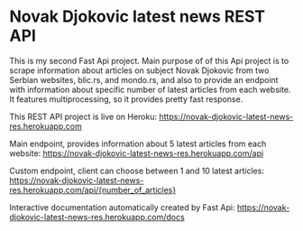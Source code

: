 # Novak Djokovic latest news REST API
This is my second Fast Api project. Main purpose of of this Api project is to scrape information 
about articles on subject Novak Djokovic from two Serbian websites, blic.rs, and mondo.rs, and also to provide an endpoint with information about specific number of latest articles from each website. It features multiprocessing, so it provides pretty fast response.

This REST API project is live on Heroku: https://novak-djokovic-latest-news-res.herokuapp.com

Main endpoint, provides information about 5 latest articles from each website: https://novak-djokovic-latest-news-res.herokuapp.com/api

Custom endpoint, client can choose between 1 and 10 latest articles: https://novak-djokovic-latest-news-res.herokuapp.com/api/{number_of_articles}

Interactive documentation automatically created by Fast Api: https://novak-djokovic-latest-news-res.herokuapp.com/docs

